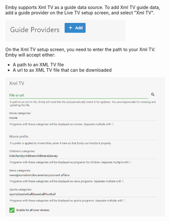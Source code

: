 Emby supports Xml TV as a guide data source. To add Xml TV guide data, add a guide provider on the Live TV setup screen, and select "Xml TV".

![](images/server/guidedataadd.png)

On the Xml TV setup screen, you need to enter the path to your Xml TV. Emby will accept either:
* A path to an XML TV file
* A url to ax XML TV file that can be downloaded

![](images/server/xmltv.png)